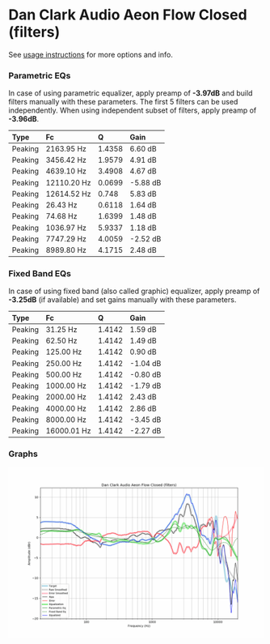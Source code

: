 # Dan Clark Audio Aeon Flow Closed (filters)
See [usage instructions](https://github.com/jaakkopasanen/AutoEq#usage) for more options and info.

### Parametric EQs
In case of using parametric equalizer, apply preamp of **-3.97dB** and build filters manually
with these parameters. The first 5 filters can be used independently.
When using independent subset of filters, apply preamp of **-3.96dB**.

| Type    | Fc          |      Q | Gain     |
|:--------|:------------|:-------|:---------|
| Peaking | 2163.95 Hz  | 1.4358 | 6.60 dB  |
| Peaking | 3456.42 Hz  | 1.9579 | 4.91 dB  |
| Peaking | 4639.10 Hz  | 3.4908 | 4.67 dB  |
| Peaking | 12110.20 Hz | 0.0699 | -5.88 dB |
| Peaking | 12614.52 Hz | 0.748  | 5.83 dB  |
| Peaking | 26.43 Hz    | 0.6118 | 1.64 dB  |
| Peaking | 74.68 Hz    | 1.6399 | 1.48 dB  |
| Peaking | 1036.97 Hz  | 5.9337 | 1.18 dB  |
| Peaking | 7747.29 Hz  | 4.0059 | -2.52 dB |
| Peaking | 8989.80 Hz  | 4.1715 | 2.48 dB  |

### Fixed Band EQs
In case of using fixed band (also called graphic) equalizer, apply preamp of **-3.25dB**
(if available) and set gains manually with these parameters.

| Type    | Fc          |      Q | Gain     |
|:--------|:------------|:-------|:---------|
| Peaking | 31.25 Hz    | 1.4142 | 1.59 dB  |
| Peaking | 62.50 Hz    | 1.4142 | 1.49 dB  |
| Peaking | 125.00 Hz   | 1.4142 | 0.90 dB  |
| Peaking | 250.00 Hz   | 1.4142 | -1.04 dB |
| Peaking | 500.00 Hz   | 1.4142 | -0.80 dB |
| Peaking | 1000.00 Hz  | 1.4142 | -1.79 dB |
| Peaking | 2000.00 Hz  | 1.4142 | 2.43 dB  |
| Peaking | 4000.00 Hz  | 1.4142 | 2.86 dB  |
| Peaking | 8000.00 Hz  | 1.4142 | -3.45 dB |
| Peaking | 16000.01 Hz | 1.4142 | -2.27 dB |

### Graphs
![](./Dan%20Clark%20Audio%20Aeon%20Flow%20Closed%20(filters).png)